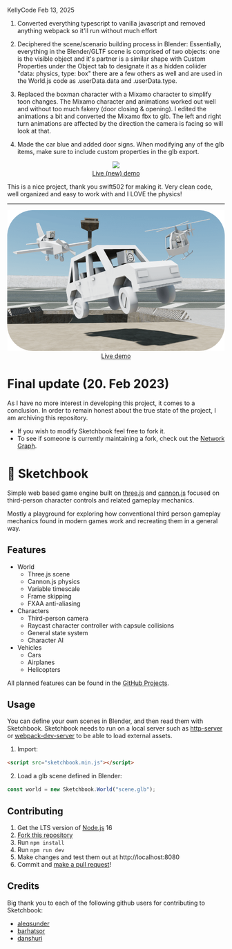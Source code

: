 KellyCode Feb 13, 2025

1. Converted everything typescript to vanilla javascript and removed anything webpack so it'll run without much effort

2. Deciphered the scene/scenario building process in Blender: Essentially, everything in the Blender/GLTF scene is comprised of two objects: one is the visible object and it's partner is a similar shape with Custom Properties under the Object tab to designate it as a hidden coliider "data: physics, type: box" there are a few others as well and are used in the World.js code as .userData.data and .userData.type.

3. Replaced the boxman character with a Mixamo character to simplify toon changes. The Mixamo character and animations worked out well and without too much fakery (door closing & opening). I edited the animations a bit and converted the Mixamo fbx to glb.  The left and right turn animations are affected by the direction the camera is facing so will look at that.

4. Made the car blue and added door signs. When modifying any of the glb items, make sure to include custom properties in the glb export.

<p  align="center">
<a  href="https://kellycode.github.io/Sketchbook-JS/"><img  src="https://kellycode.github.io/Sketchbook-JS/src/img/thumbnail.png"></a>
<br>
<a  href="https://kellycode.github.io/Sketchbook-JS/">Live (new) demo</a>
<br>
</p>

This is a nice project, thank you swift502 for making it. Very clean code, well organized and easy to work with and I LOVE the physics!

---

<p align="center">
	<a href="https://jblaha.art/sketchbook/latest"><img src="./src/img/thumbnail_original.png"></a>
	<br>
	<a href="https://jblaha.art/sketchbook/latest">Live demo</a>
	<br>
</p>

# Final update (20. Feb 2023)

As I have no more interest in developing this project, it comes to a conclusion. In order to remain honest about the true state of the project, I am archiving this repository.

-   If you wish to modify Sketchbook feel free to fork it.
-   To see if someone is currently maintaining a fork, check out the [Network Graph](https://github.com/swift502/Sketchbook/network).

# 📒 Sketchbook

Simple web based game engine built on [three.js](https://github.com/mrdoob/three.js) and [cannon.js](https://github.com/schteppe/cannon.js) focused on third-person character controls and related gameplay mechanics.

Mostly a playground for exploring how conventional third person gameplay mechanics found in modern games work and recreating them in a general way.

## Features

-   World
    -   Three.js scene
    -   Cannon.js physics
    -   Variable timescale
    -   Frame skipping
    -   FXAA anti-aliasing
-   Characters
    -   Third-person camera
    -   Raycast character controller with capsule collisions
    -   General state system
    -   Character AI
-   Vehicles
    -   Cars
    -   Airplanes
    -   Helicopters

All planned features can be found in the [GitHub Projects](https://github.com/swift502/Sketchbook/projects).

## Usage

You can define your own scenes in Blender, and then read them with Sketchbook. Sketchbook needs to run on a local server such as [http-server](https://www.npmjs.com/package/http-server) or [webpack-dev-server](https://github.com/webpack/webpack-dev-server) to be able to load external assets.

<!-- #### Script tag -->

1. Import:

```html
<script src="sketchbook.min.js"></script>
```

2. Load a glb scene defined in Blender:

```javascript
const world = new Sketchbook.World("scene.glb");
```

<!--

#### NPM

1. Install:

```
npm i sketchbook
```

2. Import:

```javascript
import { World } from 'sketchbook';
```

3. Load a glb scene defined in Blender:

```javascript
const world = new World('scene.glb');
```

-->

## Contributing

1. Get the LTS version of [Node.js](https://nodejs.org/en/) 16
2. [Fork this repository](https://help.github.com/en/github/getting-started-with-github/fork-a-repo)
3. Run `npm install`
4. Run `npm run dev`
5. Make changes and test them out at http://localhost:8080
6. Commit and [make a pull request](https://help.github.com/en/github/collaborating-with-issues-and-pull-requests/creating-a-pull-request-from-a-fork)!

## Credits

Big thank you to each of the following github users for contributing to Sketchbook:

-   [aleqsunder](https://github.com/aleqsunder)
-   [barhatsor](https://github.com/barhatsor)
-   [danshuri](https://github.com/danshuri)
